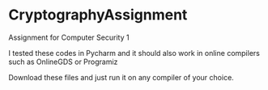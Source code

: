 # CryptographyAssignment
Assignment for Computer Security 1

I tested these codes in Pycharm and it should also work in online compilers such as OnlineGDS or Programiz

Download these files and just run it on any compiler of your choice.
